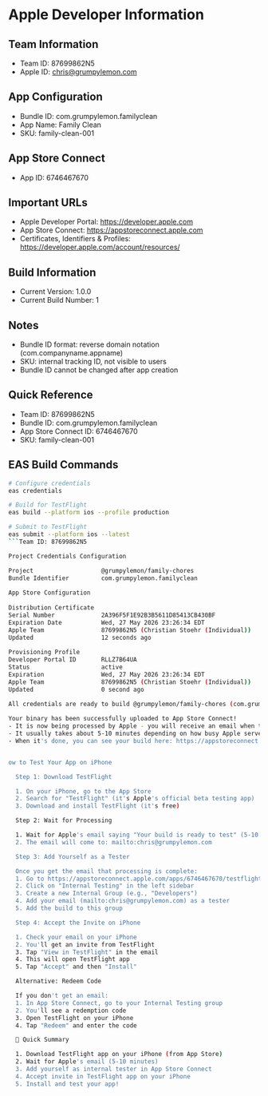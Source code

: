 # Apple Developer Information

## Team Information
- Team ID: 87699862N5
- Apple ID: chris@grumpylemon.com

## App Configuration
- Bundle ID: com.grumpylemon.familyclean
- App Name: Family Clean
- SKU: family-clean-001

## App Store Connect
- App ID: 6746467670

## Important URLs
- Apple Developer Portal: https://developer.apple.com
- App Store Connect: https://appstoreconnect.apple.com
- Certificates, Identifiers & Profiles: https://developer.apple.com/account/resources/

## Build Information
- Current Version: 1.0.0
- Current Build Number: 1

## Notes
- Bundle ID format: reverse domain notation (com.companyname.appname)
- SKU: internal tracking ID, not visible to users
- Bundle ID cannot be changed after app creation

## Quick Reference
- Team ID: 87699862N5
- Bundle ID: com.grumpylemon.familyclean
- App Store Connect ID: 6746467670
- SKU: family-clean-001

## EAS Build Commands
```bash
# Configure credentials
eas credentials

# Build for TestFlight
eas build --platform ios --profile production

# Submit to TestFlight
eas submit --platform ios --latest
```Team ID: 87699862N5

Project Credentials Configuration

Project                   @grumpylemon/family-chores
Bundle Identifier         com.grumpylemon.familyclean
                          
App Store Configuration   
                          
Distribution Certificate  
Serial Number             2A396F5F1E92B3B5611D85413CB430BF
Expiration Date           Wed, 27 May 2026 23:26:34 EDT
Apple Team                87699862N5 (Christian Stoehr (Individual))
Updated                   12 seconds ago
                          
Provisioning Profile      
Developer Portal ID       RLLZ7B64UA
Status                    active
Expiration                Wed, 27 May 2026 23:26:34 EDT
Apple Team                87699862N5 (Christian Stoehr (Individual))
Updated                   0 second ago
                          
All credentials are ready to build @grumpylemon/family-chores (com.grumpylemon.familyclean)

Your binary has been successfully uploaded to App Store Connect!
- It is now being processed by Apple - you will receive an email when the processing finishes.
- It usually takes about 5-10 minutes depending on how busy Apple servers are.
- When it's done, you can see your build here: https://appstoreconnect.apple.com/apps/6746467670/testflight/ios


ow to Test Your App on iPhone

  Step 1: Download TestFlight

  1. On your iPhone, go to the App Store
  2. Search for "TestFlight" (it's Apple's official beta testing app)
  3. Download and install TestFlight (it's free)

  Step 2: Wait for Processing

  1. Wait for Apple's email saying "Your build is ready to test" (5-10 minutes)
  2. The email will come to: mailto:chris@grumpylemon.com

  Step 3: Add Yourself as a Tester

  Once you get the email that processing is complete:
  1. Go to https://appstoreconnect.apple.com/apps/6746467670/testflight/ios on your computer
  2. Click on "Internal Testing" in the left sidebar
  3. Create a new Internal Group (e.g., "Developers")
  4. Add your email (mailto:chris@grumpylemon.com) as a tester
  5. Add the build to this group

  Step 4: Accept the Invite on iPhone

  1. Check your email on your iPhone
  2. You'll get an invite from TestFlight
  3. Tap "View in TestFlight" in the email
  4. This will open TestFlight app
  5. Tap "Accept" and then "Install"

  Alternative: Redeem Code

  If you don't get an email:
  1. In App Store Connect, go to your Internal Testing group
  2. You'll see a redemption code
  3. Open TestFlight on your iPhone
  4. Tap "Redeem" and enter the code

  🎯 Quick Summary

  1. Download TestFlight app on your iPhone (from App Store)
  2. Wait for Apple's email (5-10 minutes)
  3. Add yourself as internal tester in App Store Connect
  4. Accept invite in TestFlight app on your iPhone
  5. Install and test your app!